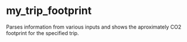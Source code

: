 # my_trip_footprint
Parses information from various inputs and shows the aproximately CO2 footprint for the specified trip.
